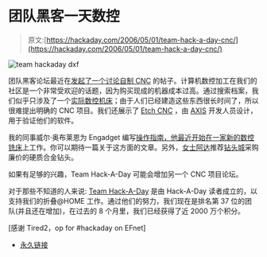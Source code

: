 # 团队黑客一天数控

> 原文:[https://hackaday.com/2006/05/01/team-hack-a-day-cnc/](https://hackaday.com/2006/05/01/team-hack-a-day-cnc/)

![team hackaday dxf](../Images/07fb090cda068225993b6c1e02870bdf.png)

团队黑客论坛最近在[发起了一个讨论自制 CNC](http://www.teamhackaday.com/forum/viewtopic.php?t=967&postdays=0&postorder=asc&start=0) 的帖子。计算机数控加工在我们的社区是一个非常受欢迎的话题，因为购买现成的机器成本过高。通过搜索档案，我们似乎只涉及了一个[实际数控机床](http://www.hackaday.com/entry/1234000087037793/)；由于人们已经建造这些东西很长时间了，所以很难提出明确的 CNC 项目。我们还展示了 [Etch CNC](http://axis.unpythonic.net/index.cgi/etchcnc) ，由 [AXIS](http://axis.unpythonic.net/) 开发人员设计，用于验证他们的软件。

我的同事威尔·奥布莱恩为 Engadget 编写[操作指南，他最近开始在](http://www.engadget.com/bloggers/will-obrien)[一家新的数控铣床](http://biobug.org/cnc/)上工作。你可以期待一篇关于这方面的文章。另外，[女士阿达](http://ladyada.net/)推荐[钻头城](http://drillbitcity.com/)采购廉价的硬质合金钻头。

如果有足够的兴趣，Team Hack-A-Day 可能会增加另一个 CNC 项目论坛。

对于那些不知道的人来说: [Team Hack-A-Day](http://www.teamhackaday.com/) 是由 Hack-A-Day 读者成立的，以支持我们的折叠@HOME 工作。通过他们的努力，我们现在是排名第 37 位的团队(并且还在增加)，在过去的 8 个月里，我们已经获得了近 2000 万个积分。

[感谢 Tired2，op for #hackaday on EFnet]

*   [永久链接](http://www.teamhackaday.com/forum/viewtopic.php?t=967&postdays=0&postorder=asc&start=0)